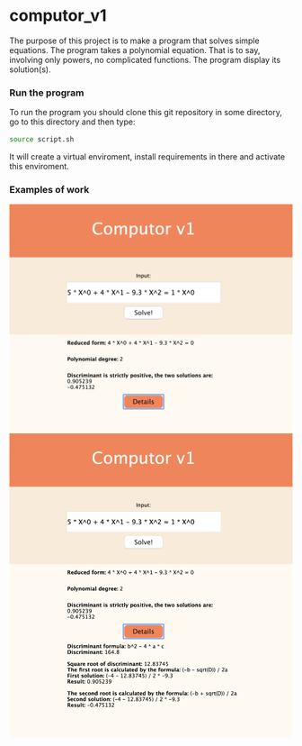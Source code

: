 # computor_v1
The purpose of this project is to make a program that solves simple equations.
The program takes a polynomial equation. That is to say, involving only powers, no complicated functions.
The program display its solution(s).

### Run the program
To run the program you should clone this git repository in some directory,
go to this directory and then type:
```bash
source script.sh
```
It will create a virtual enviroment, install requirements in there and activate this enviroment.

### Examples of work

![alt-text](/images/image_1.png "View without details")
![alt-text](/images/image_2.png "View with details")
